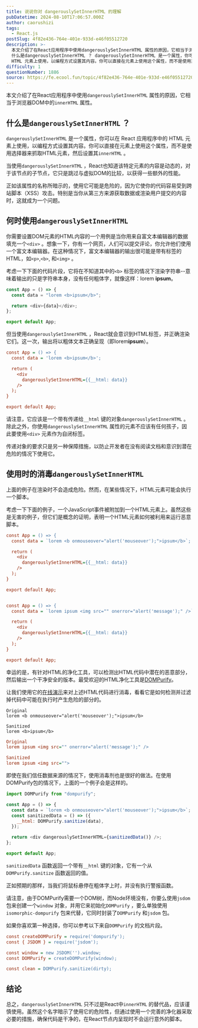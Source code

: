 ```yaml
---
title: 说说你对 dangerouslySetInnerHTML 的理解
pubDatetime: 2024-08-10T17:06:57.000Z
author: caorushizi
tags:
  - React.js
postSlug: 4f82e436-764e-401e-933d-e46f05512720
description: >-
  本文介绍了在React应用程序中使用dangerouslySetInnerHTML 属性的原因，它相当于浏览器DOM中的innerHTML 属性。
  什么是dangerouslySetInnerHTML ？ dangerouslySetInnerHTML 是一个属性，你可以在 React 应用程序中的
  HTML 元素上使用，以编程方式设置其内容。你可以直接在元素上使用这个属性，而不是使用选择器来抓取
difficulty: 1
questionNumber: 1886
source: https://fe.ecool.fun/topic/4f82e436-764e-401e-933d-e46f05512720
---
```


本文介绍了在React应用程序中使用`dangerouslySetInnerHTML` 属性的原因，它相当于浏览器DOM中的`innerHTML` 属性。

## 什么是`dangerouslySetInnerHTML` ？

`dangerouslySetInnerHTML` 是一个属性，你可以在 React 应用程序中的 HTML 元素上使用，以编程方式设置其内容。你可以直接在元素上使用这个属性，而不是使用选择器来抓取HTML元素，然后设置其`innerHTML` 。

当使用`dangerouslySetInnerHTML` ，React也知道该特定元素的内容是动态的，对于该节点的子节点，它只是跳过与虚拟DOM的比较，以获得一些额外的性能。

正如该属性的名称所暗示的，使用它可能是危险的，因为它使你的代码容易受到跨站脚本（XSS）攻击。特别是当你从第三方来源获取数据或渲染用户提交的内容时，这就成为一个问题。

## 何时使用`dangerouslySetInnerHTML`

你需要设置DOM元素的HTML内容的一个用例是当你用来自富文本编辑器的数据填充一个`<div>` 。想象一下，你有一个网页，人们可以提交评论，你允许他们使用一个富文本编辑器。在这种情况下，富文本编辑器的输出很可能是带有标签的HTML，如`<p>`,`<b>`, 和`<img>` 。

考虑一下下面的代码片段，它将在不知道其中的`<b>` 标签的情况下渲染字符串--意味着输出的只是字符串本身，没有任何粗体字，就像这样：lorem **ipsum**。

```javascript
const App = () => {
  const data = "lorem <b>ipsum</b>";

  return <div>{data}</div>;
};

export default App;
```

但当使用`dangerouslySetInnerHTML` ，React就会意识到HTML标签，并正确渲染它们。这一次，输出将以粗体文本正确呈现（即lorem**ipsum**）。

```ini
const App = () => {
  const data = 'lorem <b>ipsum</b>';

  return (
    <div
      dangerouslySetInnerHTML={{__html: data}}
    />
  );
}

export default App;
```

请注意，它应该是一个带有传递给`__html` 键的对象`dangerouslySetInnerHTML` 。除此之外，你使用`dangerouslySetInnerHTML` 属性的元素不应该有任何孩子，因此要使用`<div>` 元素作为自闭标签。

传递对象的要求只是另一种保障措施，以防止开发者在没有阅读文档和意识到潜在危险的情况下使用它。

## 使用时的消毒`dangerouslySetInnerHTML`

上面的例子在渲染时不会造成危险。然而，在某些情况下，HTML元素可能会执行一个脚本。

考虑一下下面的例子，一个JavaScript事件被附加到一个HTML元素上。虽然这些是无害的例子，但它们是概念的证明，表明一个HTML元素如何被利用来运行恶意脚本。

```ini
const App = () => {
  const data = `lorem <b onmouseover="alert('mouseover');">ipsum</b>`;

  return (
    <div
      dangerouslySetInnerHTML={{__html: data}}
    />
  );
}

export default App;


const App = () => {
  const data = `lorem ipsum <img src="" onerror="alert('message');" />`;

  return (
    <div
      dangerouslySetInnerHTML={{__html: data}}
    />
  );
}

export default App;
```

幸运的是，有针对HTML的净化工具，可以检测出HTML代码中潜在的恶意部分，然后输出一个干净安全的版本。最受欢迎的HTML净化工具是[DOMPurify](https://github.com/cure53/DOMPurify)。

让我们使用它的[在线演示](https://cure53.de/purify)来对上述HTML代码进行消毒，看看它是如何检测并过滤掉代码中可能在执行时产生危险的部分的。

```less
Original
lorem <b onmouseover="alert('mouseover');">ipsum</b>

Sanitized
lorem <b>ipsum</b>
```

```ini
Original
lorem ipsum <img src="" onerror="alert('message');" />

Sanitized
lorem ipsum <img src="">
```

即使在我们信任数据来源的情况下，使用消毒剂也是很好的做法。在使用DOMPurify包的情况下，上面的一个例子会是这样的。

```javascript
import DOMPurify from "dompurify";

const App = () => {
  const data = `lorem <b onmouseover="alert('mouseover');">ipsum</b>`;
  const sanitizedData = () => ({
    __html: DOMPurify.sanitize(data),
  });

  return <div dangerouslySetInnerHTML={sanitizedData()} />;
};

export default App;
```

`sanitizedData` 函数返回一个带有`__html` 键的对象，它有一个从`DOMPurify.sanitize` 函数返回的值。

正如预期的那样，当我们将鼠标悬停在粗体字上时，并没有执行警报函数。

请注意，由于DOMPurify需要一个DOM树，而Node环境没有，你要么使用`jsdom` 包来创建一个`window` 对象，并用它来初始化`DOMPurify` ，要么单独使用`isomorphic-dompurify` 包来代替，它同时封装了`DOMPurify` 和`jsdom` 包。

如果你喜欢第一种选择，你可以参考以下来自`DOMPurify` 的文档片段。

```ini
const createDOMPurify = require('dompurify');
const { JSDOM } = require('jsdom');

const window = new JSDOM('').window;
const DOMPurify = createDOMPurify(window);

const clean = DOMPurify.sanitize(dirty);
```

## 结论

总之，`dangerouslySetInnerHTML` 只不过是React中`innerHTML` 的替代品，应该谨慎使用。虽然这个名字暗示了使用它的危险性，但通过使用一个完善的净化器采取必要的措施，确保代码是干净的，在React节点内呈现时不会运行意外的脚本。
